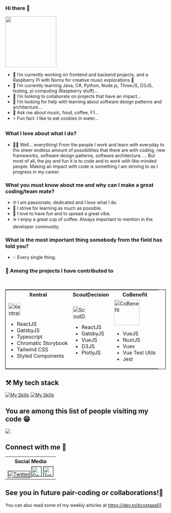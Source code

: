 ### Hi there 👋

<img style="height: 160px" src="https://media.tenor.com/O9cMdj1wkgAAAAAC/mickey-mouse-wave.gif" />

- 🔭 I’m currently working on frontend and backend projects, and a Raspberry Pi with Norns for creative music explorations 🔮
- 🌱 I’m currently learning Java, C#, Python, Node.js, ThreeJS, D3JS, testing, pi computing (Raspberry stuff)...
- 👯 I’m looking to collaborate on projects that have an impact...
- 🤔 I’m looking for help with learning about software design patterns and architecture...
- 💬 Ask me about music, food, coffee, F1...
- ⚡ Fun fact: I like to eat cookies in water...

### What I love about what I do?

- 👨‍💻 Well... everything! From the people I work and learn with everyday to the sheer endless amount of possibilities that there are with coding, new frameworks, software design patterns, software architecture, ... But most of all, the joy and fun it is to code and to work with like-minded people. Making an impact with code is something I am striving to as I progress in my career. 

### What you must know about me and why can I make a great coding/team mate?

- 🤓 I am passionate, dedicated and I love what I do.
- 🥳 I strive for learning as much as possible.
- 🍕 I love to have fun and to spread a great vibe.
- ☕️ I enjoy a great cup of coffee. Always important to mention in the developer community.

### What is the most important thing somebody from the field has told you?

- 💡 Every single thing.

### 🫳 Among the projects I have contributed to

<br />
<table style="border: 1px solid black;">
  <tr>
    <th>Xentral</th>
    <th>ScoutDecision</th>
    <th>CoBenefit</th>
  </tr>
  <tr>
    <td>
      <a href="https://xentral.com/">
        <img style="height: 40px" src="https://xentral.com/_nuxt/img/logo-desktop.be37394.png" alt="Xentral"/>
      </a>
      <div>
        <ul>
          <li>ReactJS</li>
          <li>GatsbyJS</li>
          <li>Typescript</li>
          <li>Chromatic Storybook</li>
          <li>Tailwind CSS</li>
          <li>Styled Components</li>
        </ul>
      </div>
    </td>
    <td>
      <a href="https://www.scoutdecision.com/">
        <img style="height: 40px; width: 40px" src="https://www.scoutdecision.com/static/assets/images/sd-optimized.png" alt="ScoutDecision"/>
      </a>
      <div>
        <ul>
          <li>ReactJS</li>
          <li>GatsbyJS</li>
          <li>VueJS</li>
          <li>D3JS</li>
          <li>PlotlyJS</li>
        </ul>
      </div>
    </td>
    <td>
      <a href="https://cobenefit.co/">
        <img style="height: 80px; width: 80px" src="https://cobenefit.co/graphics/CoBenefit_logo.svg" alt="CoBenefit"/>
      </a>
      <div>
        <ul>
          <li>VueJS</li>
          <li>NuxtJS</li>
          <li>Vuex</li>
          <li>Vue Test Utils</li>
          <li>Jest</li>
        </ul>
      </div>
    </td>
  </tr>
</table>



## ⚒️ My tech stack

[![My Skills](https://skills.thijs.gg/icons?i=js,html,css,react,vue,nuxt,ruby,nodejs,tailwind,ts,py,java,php,c#&theme=light)](https://skills.thijs.gg)
[![My Skills](https://skills.thijs.gg/icons?i=jest,d3,gatsby,git,webpack,jquery,powershell,angular,bash,styledcomponents,postman,lua,kubernetes,docker,ableton&theme=light)](https://skills.thijs.gg)

## You are among this list of people visiting my code 😁

<img src="https://visitor-badge.glitch.me/badge?page_id=bcostaaa01.visitor-badge">

## Connect with me 📲

<table>
  <tr>
    <th>Social Media</th>
  </tr>
  <tr>
    <td>
      <a href="https://www.twitter.com/bruno2001costa">
        <img src="https://img.shields.io/badge/Twitter-blue?style=for-the-badge&logo=twitter&logoColor=white" alt="Twitter" style="border: 1px solid black"/>
      </a>
      <a href="https://dev.to/bcostaaa01">
        <img style="height: 30px; width: 30px; border: 1px solid black" src="https://d2fltix0v2e0sb.cloudfront.net/dev-rainbow.png" alt="Dev.to"/>
      </a>
      <a href="https://t.me/brunosmyname">
        <img style="height: 30px; width: 30px; border: 1px solid black" src="https://cdn4.iconfinder.com/data/icons/logos-and-brands/512/335_Telegram_logo-512.png" alt="Telegram"/>
      </a>
    </td>
  </tr>
</table>

## See you in future pair-coding or collaborations!👋
    
You can also read some of my weekly articles at https://dev.to/bcostaaa01
